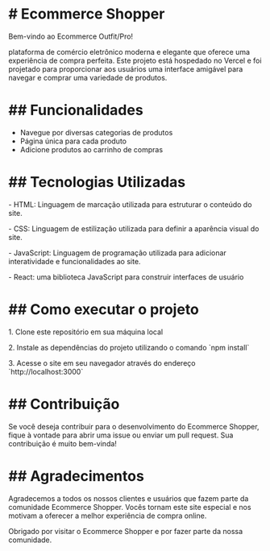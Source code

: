<h1># Ecommerce Shopper</h1>

<p>Bem-vindo ao Ecommerce Outfit/Pro!</p>

<p>plataforma de comércio eletrônico moderna e elegante que oferece uma experiência de compra perfeita. Este projeto está hospedado no Vercel e foi projetado para proporcionar aos usuários uma interface amigável para navegar e comprar uma variedade de produtos.</p>

<h1>## Funcionalidades</h1>
<ul>
  <li>Navegue por diversas categorias de produtos</li>
  <li>Página única para cada produto</li>
  <li>Adicione produtos ao carrinho de compras</li>
</ul>

<h1>## Tecnologias Utilizadas</h1>

<p>- HTML: Linguagem de marcação utilizada para estruturar o conteúdo do site.</p>
<p>- CSS: Linguagem de estilização utilizada para definir a aparência visual do site.</p>
<p>- JavaScript: Linguagem de programação utilizada para adicionar interatividade e funcionalidades ao site.</p>
<p>- React: uma biblioteca JavaScript para construir interfaces de usuário</p>

<h1>## Como executar o projeto</h1>

<p>1. Clone este repositório em sua máquina local</p>
<p>2. Instale as dependências do projeto utilizando o comando `npm install`</p>
<p>3. Acesse o site em seu navegador através do endereço `http://localhost:3000`</p>

<h1>## Contribuição</h1>

<p>Se você deseja contribuir para o desenvolvimento do Ecommerce Shopper, fique à vontade para abrir uma issue ou enviar um pull request. Sua contribuição é muito bem-vinda!</p>

<h1>## Agradecimentos</h1>

<p>Agradecemos a todos os nossos clientes e usuários que fazem parte da comunidade Ecommerce Shopper. Vocês tornam este site especial e nos motivam a oferecer a melhor experiência de compra online.</p>
<p>Obrigado por visitar o Ecommerce Shopper e por fazer parte da nossa comunidade.</p>
